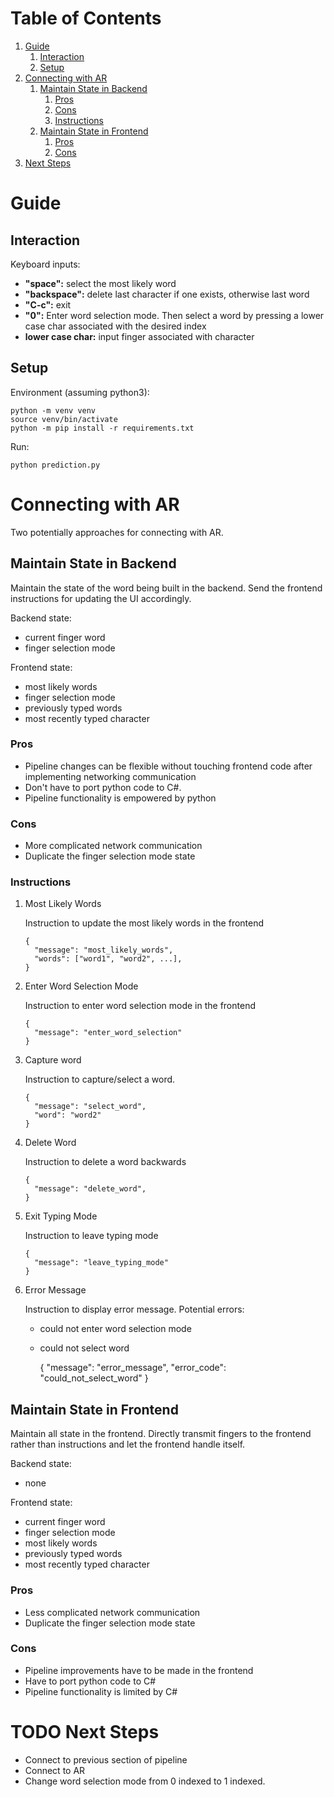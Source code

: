 
# Table of Contents

1.  [Guide](#org90a5cf2)
    1.  [Interaction](#org184e93c)
    2.  [Setup](#orgbbefc4b)
2.  [Connecting with AR](#org7b9efd0)
    1.  [Maintain State in Backend](#org1b7bc9f)
        1.  [Pros](#org430a6e8)
        2.  [Cons](#org9ef3d5c)
        3.  [Instructions](#orgfe59582)
    2.  [Maintain State in Frontend](#orge496dbf)
        1.  [Pros](#orgb5c2c82)
        2.  [Cons](#org24173d8)
3.  [Next Steps](#orgb703921)


<a id="org90a5cf2"></a>

# Guide


<a id="org184e93c"></a>

## Interaction

Keyboard inputs:

-   **"space":** select the most likely word
-   **"backspace":** delete last character if one exists, otherwise last word
-   **"C-c":** exit
-   **"0":** Enter word selection mode. Then select a word by pressing a lower case char associated with the desired index
-   **lower case char:** input finger associated with character


<a id="orgbbefc4b"></a>

## Setup

Environment (assuming python3):

    python -m venv venv
    source venv/bin/activate
    python -m pip install -r requirements.txt

Run:

    python prediction.py


<a id="org7b9efd0"></a>

# Connecting with AR

Two potentially approaches for connecting with AR.


<a id="org1b7bc9f"></a>

## Maintain State in Backend

Maintain the state of the word being built in the backend. Send the frontend instructions for updating the UI accordingly.

Backend state:

-   current finger word
-   finger selection mode

Frontend state:

-   most likely words
-   finger selection mode
-   previously typed words
-   most recently typed character


<a id="org430a6e8"></a>

### Pros

-   Pipeline changes can be flexible without touching frontend code after implementing networking communication
-   Don't have to port python code to C#.
-   Pipeline functionality is empowered by python


<a id="org9ef3d5c"></a>

### Cons

-   More complicated network communication
-   Duplicate the finger selection mode state


<a id="orgfe59582"></a>

### Instructions

1.  Most Likely Words

    Instruction to update the most likely words in the frontend
    
        {
          "message": "most_likely_words",
          "words": ["word1", "word2", ...],
        }

2.  Enter Word Selection Mode

    Instruction to enter word selection mode in the frontend
    
        {
          "message": "enter_word_selection"
        }

3.  Capture word

    Instruction to capture/select a word.
    
        {
          "message": "select_word",
          "word": "word2"
        }

4.  Delete Word

    Instruction to delete a word backwards
    
        {
          "message": "delete_word",
        }

5.  Exit Typing Mode

    Instruction to leave typing mode
    
        {
          "message": "leave_typing_mode"
        }

6.  Error Message

    Instruction to display error message. Potential errors:
    
    -   could not enter word selection mode
    -   could not select word
    
        {
          "message": "error_message",
          "error_code": "could_not_select_word"
        }


<a id="orge496dbf"></a>

## Maintain State in Frontend

Maintain all state in the frontend. Directly transmit fingers to the frontend rather than instructions and let the frontend handle itself.

Backend state:

-   none

Frontend state:

-   current finger word
-   finger selection mode
-   most likely words
-   previously typed words
-   most recently typed character


<a id="orgb5c2c82"></a>

### Pros

-   Less complicated network communication
-   Duplicate the finger selection mode state


<a id="org24173d8"></a>

### Cons

-   Pipeline improvements have to be made in the frontend
-   Have to port python code to C#
-   Pipeline functionality is limited by C#


<a id="orgb703921"></a>

# TODO Next Steps

-   Connect to previous section of pipeline
-   Connect to AR
-   Change word selection mode from 0 indexed to 1 indexed.


